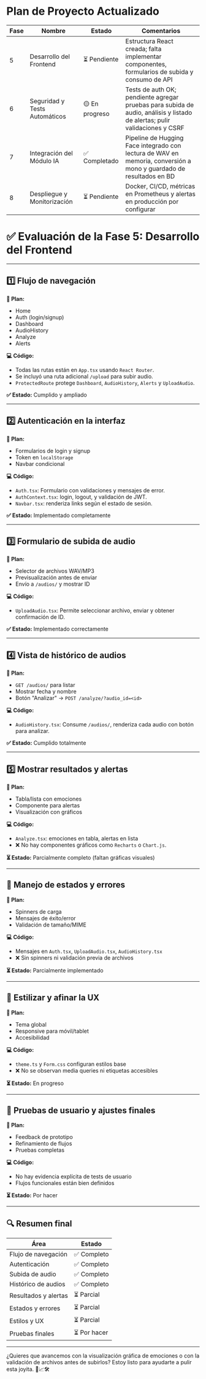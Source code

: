 # Plan de Proyecto Actualizado

| Fase | Nombre                        | Estado         | Comentarios                                                                                                                |
| ---- | ----------------------------- | -------------- | -------------------------------------------------------------------------------------------------------------------------- |
| 5    | Desarrollo del Frontend       | ⏳ Pendiente   | Estructura React creada; falta implementar componentes, formularios de subida y consumo de API                             |
| 6    | Seguridad y Tests Automáticos | 🟡 En progreso | Tests de auth OK; pendiente agregar pruebas para subida de audio, análisis y listado de alertas; pulir validaciones y CSRF |
| 7    | Integración del Módulo IA     | ✅ Completado  | Pipeline de Hugging Face integrado con lectura de WAV en memoria, conversión a mono y guardado de resultados en BD         |
| 8    | Despliegue y Monitorización   | ⏳ Pendiente   | Docker, CI/CD, métricas en Prometheus y alertas en producción por configurar                                               |

# ✅ Evaluación de la Fase 5: Desarrollo del Frontend

---

## 1️⃣ Flujo de navegación

**🎯 Plan:**

- Home
- Auth (login/signup)
- Dashboard
- AudioHistory
- Analyze
- Alerts

**💻 Código:**

- Todas las rutas están en `App.tsx` usando `React Router`.
- Se incluyó una ruta adicional `/upload` para subir audio.
- `ProtectedRoute` protege `Dashboard`, `AudioHistory`, `Alerts` y `UploadAudio`.

**✅ Estado:** Cumplido y ampliado

---

## 2️⃣ Autenticación en la interfaz

**🎯 Plan:**

- Formularios de login y signup
- Token en `localStorage`
- Navbar condicional

**💻 Código:**

- `Auth.tsx`: Formulario con validaciones y mensajes de error.
- `AuthContext.tsx`: login, logout, y validación de JWT.
- `Navbar.tsx`: renderiza links según el estado de sesión.

**✅ Estado:** Implementado completamente

---

## 3️⃣ Formulario de subida de audio

**🎯 Plan:**

- Selector de archivos WAV/MP3
- Previsualización antes de enviar
- Envío a `/audios/` y mostrar ID

**💻 Código:**

- `UploadAudio.tsx`: Permite seleccionar archivo, enviar y obtener confirmación de ID.

**✅ Estado:** Implementado correctamente

---

## 4️⃣ Vista de histórico de audios

**🎯 Plan:**

- `GET /audios/` para listar
- Mostrar fecha y nombre
- Botón "Analizar" → `POST /analyze/?audio_id=<id>`

**💻 Código:**

- `AudioHistory.tsx`: Consume `/audios/`, renderiza cada audio con botón para analizar.

**✅ Estado:** Cumplido totalmente

---

## 5️⃣ Mostrar resultados y alertas

**🎯 Plan:**

- Tabla/lista con emociones
- Componente para alertas
- Visualización con gráficos

**💻 Código:**

- `Analyze.tsx`: emociones en tabla, alertas en lista
- ❌ No hay componentes gráficos como `Recharts` o `Chart.js`.

**⏳ Estado:** Parcialmente completo (faltan gráficas visuales)

---

## 🧩 Manejo de estados y errores

**🎯 Plan:**

- Spinners de carga
- Mensajes de éxito/error
- Validación de tamaño/MIME

**💻 Código:**

- Mensajes en `Auth.tsx`, `UploadAudio.tsx`, `AudioHistory.tsx`
- ❌ Sin spinners ni validación previa de archivos

**⏳ Estado:** Parcialmente implementado

---

## 🎨 Estilizar y afinar la UX

**🎯 Plan:**

- Tema global
- Responsive para móvil/tablet
- Accesibilidad

**💻 Código:**

- `theme.ts` y `Form.css` configuran estilos base
- ❌ No se observan media queries ni etiquetas accesibles

**⏳ Estado:** En progreso

---

## 🧪 Pruebas de usuario y ajustes finales

**🎯 Plan:**

- Feedback de prototipo
- Refinamiento de flujos
- Pruebas completas

**💻 Código:**

- No hay evidencia explícita de tests de usuario
- Flujos funcionales están bien definidos

**⏳ Estado:** Por hacer

---

## 🔍 Resumen final

| Área                 | Estado       |
| -------------------- | ------------ |
| Flujo de navegación  | ✅ Completo  |
| Autenticación        | ✅ Completo  |
| Subida de audio      | ✅ Completo  |
| Histórico de audios  | ✅ Completo  |
| Resultados y alertas | ⏳ Parcial   |
| Estados y errores    | ⏳ Parcial   |
| Estilos y UX         | ⏳ Parcial   |
| Pruebas finales      | ⏳ Por hacer |

---

¿Quieres que avancemos con la visualización gráfica de emociones o con la validación de archivos antes de subirlos? Estoy listo para ayudarte a pulir esta joyita. 💎📈🛠️
